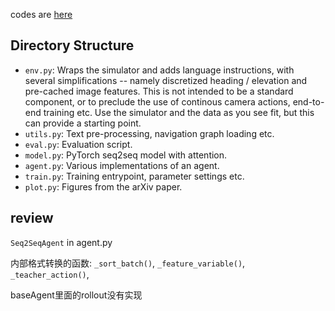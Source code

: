 

codes are [here](https://github.com/peteanderson80/Matterport3DSimulator/tree/master/tasks/R2R)


## Directory Structure

- `env.py`: Wraps the simulator and adds language instructions, with several simplifications -- namely discretized heading / elevation and pre-cached image features. This is not intended to be a standard component, or to preclude the use of continous camera actions, end-to-end training etc. Use the simulator and the data as you see fit, but this can provide a starting point.
- `utils.py`: Text pre-processing, navigation graph loading etc.
- `eval.py`: Evaluation script.
- `model.py`: PyTorch seq2seq model with attention.
- `agent.py`: Various implementations of an agent.
- `train.py`: Training entrypoint, parameter settings etc.
- `plot.py`: Figures from the arXiv paper.



## review

`Seq2SeqAgent` in agent.py

内部格式转换的函数: `_sort_batch()`, `_feature_variable()`, `_teacher_action()`, 

baseAgent里面的rollout没有实现
